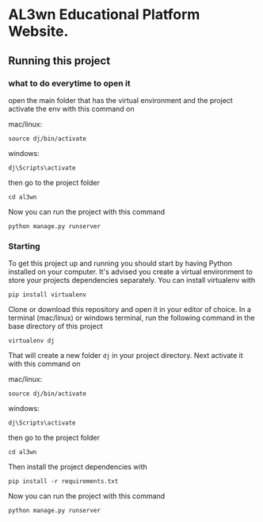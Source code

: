 # AL3wn Educational Platform Website.



## Running this project

### what to do everytime to open it

open the main folder that has the virtual environment and the project
activate the env with this command on

mac/linux:

```
source dj/bin/activate
```

windows:

```
dj\Scripts\activate
```

then go to the project folder

```
cd al3wn
```

Now you can run the project with this command

```
python manage.py runserver
```


### Starting

To get this project up and running you should start by having Python installed on your computer. It's advised you create a virtual environment to store your projects dependencies separately. You can install virtualenv with

```
pip install virtualenv
```

Clone or download this repository and open it in your editor of choice. In a terminal (mac/linux) or windows terminal, run the following command in the base directory of this project

```
virtualenv dj
```

That will create a new folder `dj` in your project directory. Next activate it with this command on

mac/linux:

```
source dj/bin/activate
```

windows:

```
dj\Scripts\activate
```
then go to the project folder

```
cd al3wn
```

Then install the project dependencies with

```
pip install -r requirements.txt
```

Now you can run the project with this command

```
python manage.py runserver
```
